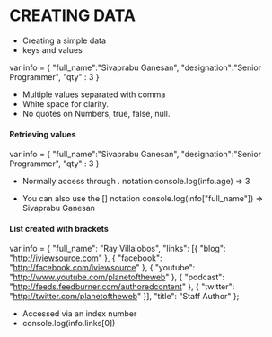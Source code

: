 # CREATING DATA
- Creating a simple data
- keys and values

var info = {
	"full_name":"Sivaprabu Ganesan",
	"designation":"Senior Programmer",
	"qty" : 3
}

- Multiple values separated with comma
- White space for clarity.
- No quotes on Numbers, true, false, null.


#### Retrieving values

var info = {
	"full_name":"Sivaprabu Ganesan",
	"designation":"Senior Programmer",
	"qty" : 3
}

- Normally access through . notation
	console.log(info.age) => 3

- You can also use the [] notation
	console.log(info["full_name"]) => Sivaprabu Ganesan

#### List created with brackets

var info = {
    "full_name": "Ray Villalobos",
    "links": [{
        "blog": "http://iviewsource.com"
    }, {
        "facebook": "http://facebook.com/iviewsource"
    }, {
        "youtube": "http://www.youtube.com/planetoftheweb"
    }, {
        "podcast": "http://feeds.feedburner.com/authoredcontent"
    }, {
        "twitter": "http://twitter.com/planetoftheweb"
    }],
    "title": "Staff Author"
};


- Accessed via an index number
- console.log(info.links[0])